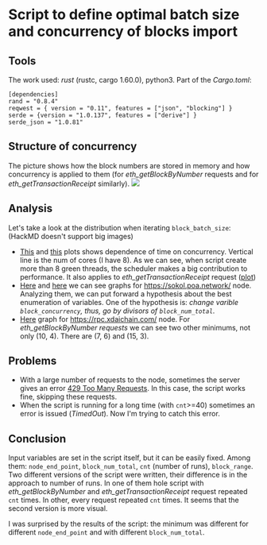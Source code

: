# Script to define optimal batch size and concurrency of blocks import

## Tools
The work used: *rust* (rustc, cargo 1.60.0), python3. Part of the *Cargo.toml*:
```
[dependencies]
rand = "0.8.4"
reqwest = { version = "0.11", features = ["json", "blocking"] }
serde = {version = "1.0.137", features = ["derive"] }
serde_json = "1.0.81"
```
## Structure of concurrency 
The picture shows how the block numbers are stored in memory and how concurrency is applied to them (for *eth_getBlockByNumber* requests and for *eth_getTransactionReceipt* similarly).
![](https://i.imgur.com/qCOH6eB.png)

## Analysis
Let's take a look at the distribution when iterating `block_batch_size`:
(HackMD doesn't support big images)

* [This](https://drive.google.com/file/d/1SQyoQ2U6RJpGpLjJlGq5rJplcrb8S5f-/view?usp=sharing) and [this](https://drive.google.com/file/d/1nhLULLho_H7XZpWFDIRBe6-KxDlD_rqa/view?usp=sharing) plots shows dependence of time on concurrency. 
Vertical line is the num of cores (I have 8).
As we can see, when script create more than 8 green threads, the scheduler makes a big contribution to performance. It also applies to *eth_getTransactionReceipt* request ([plot](https://drive.google.com/file/d/1sxhphiO1PMvkc8ENhT0iizDO798ixc7r/view?usp=sharing))
* [Here](https://drive.google.com/file/d/1F9Y6dvro36ni9CbtgVeUfUXLxp_HXi9u/view?usp=sharing) and [here](https://drive.google.com/file/d/1WT5pGkpKxdPeeF0MkoTTfAmseNqtQJqe/view?usp=sharing) we can see graphs for https://sokol.poa.network/ node.
Analyzing them, we can put forward a hypothesis about the best enumeration of variables.
One of the hypothesis is: *change varible `block_concurrency`, thus, go by divisors of `block_num_total`*.
* [Here](https://drive.google.com/file/d/1JznLpjqghJHBSovnREypRWaP9HNy_kyg/view?usp=sharing) graph for https://rpc.xdaichain.com/ node. For *eth_getBlockByNumber requests* we can see two other minimums, not only (10, 4). There are (7, 6) and (15, 3).

## Problems
* With a large number of requests to the node, sometimes the server gives an error [429 Too Many Requests](https://developer.mozilla.org/ru/docs/Web/HTTP/Status/429). In this case, the script works fine, skipping these requests.
* When the script is running for a long time (with `cnt`>=40) sometimes an error is issued (*TimedOut*). Now I'm trying to catch this error.
## Сonclusion
Input variables are set in the script itself, but it can be easily fixed.
Among them: `node_end_point`, `block_num_total`, `cnt` (number of runs), `block_range`.
Two different versions of the script were written, their difference is in the approach to number of runs. In one of them hole script with *eth_getBlockByNumber* and *eth_getTransactionReceipt* request repeated `cnt` times. In other, every request repeated `cnt` times.
It seems that the second version is more visual.

I was surprised by the results of the script: the minimum was different for different `node_end_point` and with different `block_num_total`.
